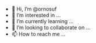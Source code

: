 - 👋 Hi, I’m @ornosuf
- 👀 I’m interested in ...
- 🌱 I’m currently learning ...
- 💞️ I’m looking to collaborate on ...
- 📫 How to reach me ...

<!---
ornosuf/ornosuf is a ✨ special ✨ repository because its `README.md` (this file) appears on your GitHub profile.
You can click the Preview link to take a look at your changes.
--->
